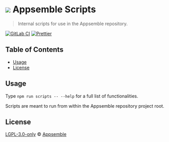 # ![](https://gitlab.com/appsemble/appsemble/-/raw/0.31.1-test.3/config/assets/logo.svg) Appsemble Scripts

> Internal scripts for use in the Appsemble repository.

[![GitLab CI](https://gitlab.com/appsemble/appsemble/badges/0.31.1-test.3/pipeline.svg)](https://gitlab.com/appsemble/appsemble/-/releases/0.31.1-test.3)
[![Prettier](https://img.shields.io/badge/code_style-prettier-ff69b4.svg)](https://prettier.io)

## Table of Contents

- [Usage](#usage)
- [License](#license)

## Usage

Type `npm run scripts -- --help` for a full list of functionalities.

Scripts are meant to run from within the Appsemble repository project root.

## License

[LGPL-3.0-only](https://gitlab.com/appsemble/appsemble/-/blob/0.31.1-test.3/LICENSE.md) ©
[Appsemble](https://appsemble.com)
